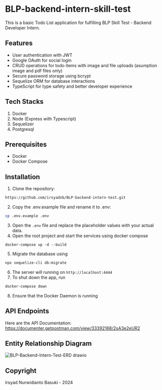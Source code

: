 # BLP-backend-intern-skill-test

This is a basic Todo List application for fulfilling BLP Skill Test - Backend Developer Intern.

## Features
* User authentication with JWT
* Google OAuth for social login
* CRUD operations for todo items with image and file uploads (asumption image and pdf files only)
* Secure password storage using bcrypt
* Sequelize ORM for database interactions
* TypeScript for type safety and better developer experience

## Tech Stacks
1. Docker
2. Node (Express with Typescript)
3. Sequelizer
4. Postgresql

## Prerequisites
* Docker
* Docker Compose

## Installation
1. Clone the repository:
```bash
https://github.com/irsyadnb/BLP-backend-intern-test.git
```
2. Copy the .env.example file and rename it to .env:
```bash
cp .env.example .env
```
3. Open the `.env` file and replace the placeholder values with your actual data.
4. Open the root project and start the services using docker compose
```docker
docker-compose up -d --build 
```
5. Migrate the database using
```bash
npx sequelize-cli db:migrate 
```
6. The server will running on `http://localhost:4444`
7. To shut down the app, run
```bash
docker-compose down
```
8. Ensure that the Docker Daemon is running

## API Endpoints
Here are the API Documentation:
https://documenter.getpostman.com/view/33392168/2sA3e2eUR2

## Entity Relationship Diagram
![BLP-Backend-Intern-Test-ERD drawio](https://github.com/irsyadnb/BLP-backend-intern-test/assets/56458931/11de1194-256d-415b-8575-404d7fa1b25e)

## Copyright
Irsyad Nurwidianto Basuki - 2024
